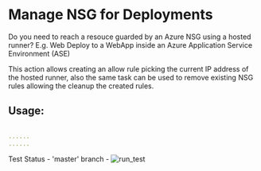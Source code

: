 # Manage NSG for Deployments

Do you need to reach a resouce guarded by an Azure NSG using a hosted runner?
E.g. Web Deploy to a WebApp inside an Azure Application Service Environment (ASE)

This action allows creating an allow rule picking the current IP address of the hosted runner, also the same task can be used to remove existing NSG rules allowing the cleanup the created rules. 

## Usage:
```yaml

......
......

```

Test Status - 'master' branch - ![run_test](https://github.com/venura9/manage-nsg/workflows/run_test/badge.svg)
